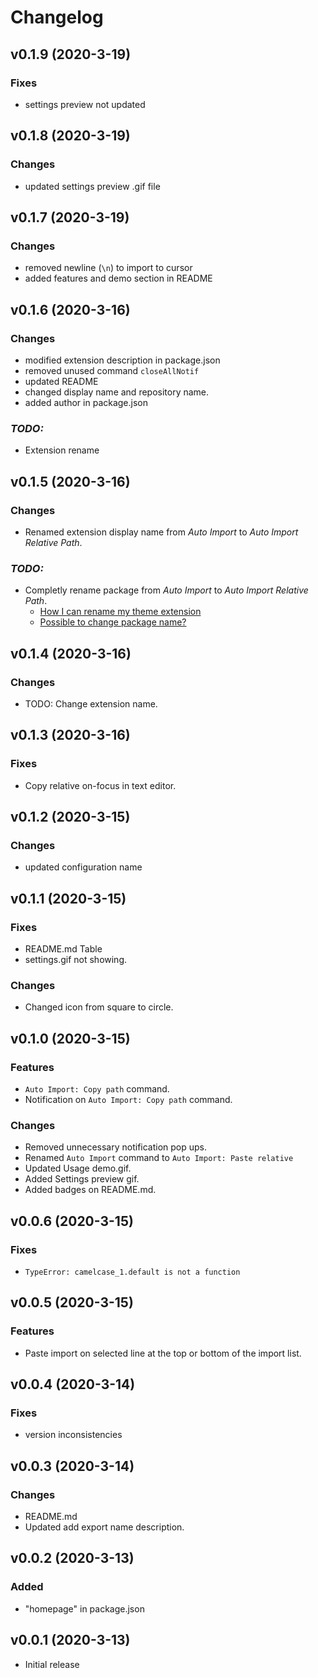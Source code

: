 # Changelog

## v0.1.9 (2020-3-19)

### Fixes

- settings preview not updated

## v0.1.8 (2020-3-19)

### Changes

- updated settings preview .gif file

## v0.1.7 (2020-3-19)

### Changes

- removed newline (`\n`) to import to cursor
- added features and demo section in README

## v0.1.6 (2020-3-16)

### Changes

- modified extension description in package.json
- removed unused command `closeAllNotif`
- updated README
- changed display name and repository name.
- added author in package.json

### _TODO:_

- Extension rename


## v0.1.5 (2020-3-16)

### Changes

- Renamed extension display name from _Auto Import_ to _Auto Import Relative Path_.

### _TODO:_

- Completly rename package from _Auto Import_ to _Auto Import Relative Path_.
    * [How I can rename my theme extension](https://github.com/Microsoft/vscode/issues/25988)
    * [Possible to change package name?](https://github.com/Binaryify/OneDark-Pro/issues/54)

## v0.1.4 (2020-3-16)

### Changes

- TODO: Change extension name.

## v0.1.3 (2020-3-16)

### Fixes

- Copy relative on-focus in text editor.

## v0.1.2 (2020-3-15)

### Changes

- updated configuration name

## v0.1.1 (2020-3-15)

### Fixes

- README.md Table
- settings.gif not showing.

### Changes

- Changed icon from square to circle.

## v0.1.0 (2020-3-15)

### Features

- `Auto Import: Copy path` command.
- Notification on `Auto Import: Copy path` command.

### Changes

- Removed unnecessary notification pop ups.
- Renamed `Auto Import` command to `Auto Import: Paste relative`
- Updated Usage demo.gif.
- Added Settings preview gif.
- Added badges on README.md.

## v0.0.6 (2020-3-15)

### Fixes

- `TypeError: camelcase_1.default is not a function`

## v0.0.5 (2020-3-15)

### Features

- Paste import on selected line at the top or bottom of the import list.

## v0.0.4 (2020-3-14)

### Fixes

- version inconsistencies

## v0.0.3 (2020-3-14)

### Changes

- README.md
- Updated add export name description.

## v0.0.2 (2020-3-13)

### Added

- "homepage" in package.json

## v0.0.1 (2020-3-13)

- Initial release
